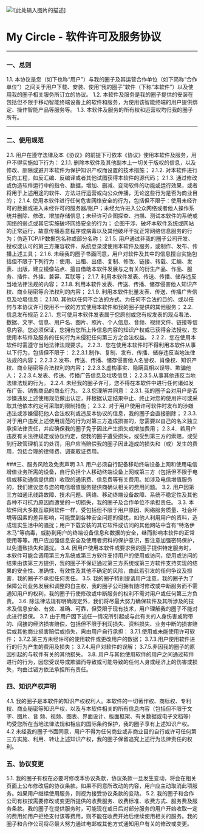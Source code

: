 ![!\[此处输入图片的描述\]][1]
# My Circle - 软件许可及服务协议

------

### 一、总则
1.1. 本协议是您（如下也称“用户”）与我的圈子及其运营合作单位（如下简称“合作单位”）之间关于用户下载、安装、使用“我的圈子”软件（下称“本软件”）以及使用我的圈子相关服务所订立的协议。
1.2. 本软件及服务是我的圈子提供的安装在包括但不限于移动智能终端设备上的软件和服务，为使用该智能终端的用户提供绑定、操作智能产品等服务等。
1.3. 本软件及服务的所有权和运营权均归我的圈子所有。

------

### 二、使用规范
2.1. 用户在遵守法律及本《协议》的前提下可依本《协议》使用本软件及服务，用户不得实施如下行为：
2.1.1. 删除本软件及其他副本上一切关于版权的信息，以及修改、删除或避开本软件为保护知识产权而设置的技术措施； 
2.1.2. 对本软件进行反向工程，如反汇编、反编译或者其他试图获得本软件的源代码；
2.1.3. 通过修改或伪造软件运行中的指令、数据，增加、删减、变动软件的功能或运行效果，或者将用于上述用途的软件、方法进行运营或向公众传播，无论这些行为是否为商业目的；
2.1.4. 使用本软件进行任何危害网络安全的行为，包括但不限于：使用未经许可的数据或进入未经许可的服务器/账户；未经允许进入公众网络或者他人操作系统并删除、修改、增加存储信息；未经许可企图探查、扫描、测试本软件的系统或网络的弱点或其它实施破坏网络安全的行为； 企图干涉、破坏本软件系统或网站的正常运行，故意传播恶意程序或病毒以及其他破坏干扰正常网络信息服务的行为；伪造TCP/IP数据包名称或部分名称；
2.1.5. 用户通过非我的圈子公司开发、授权或认可的第三方兼容软件、系统登录或使用本软件及服务，或制作、发布、传播上述工具；
2.1.6. 未经我的圈子书面同意，用户对软件及其中的信息擅自实施包括但不限于下列行为：使用、出租、出借、复制、修改、链接、转载、汇编、发表、出版，建立镜像站点、擅自借助本软件发展与之有关的衍生产品、作品、服务、插件、外挂、兼容、互联等；
2.1.7. 利用本软件发表、传送、传播、储存违反当地法律法规的内容； 
2.1.8. 利用本软件发表、传送、传播、储存侵害他人知识产权、商业秘密等合法权利的内容； 
2.1.9. 利用本软件批量发表、传送、传播广告信息及垃圾信息；
2.1.10. 其他以任何不合法的方式、为任何不合法的目的、或以任何与本协议许可使用不一致的方式使用本软件和我的圈子提供的其他服务；
2.2. 信息发布规范
2.2.1．您可使用本软件发表属于您原创或您有权发表的观点看法、数据、文字、信息、用户名、图片、照片、个人信息、音频、视频文件、链接等信息内容。您必须保证，您拥有您所上传信息内容的知识产权或已获得合法授权，您使用本软件及服务的任何行为未侵犯任何第三方之合法权益。
2.2.2．您在使用本软件时需遵守当地法律法规要求。
2.2.3．您在使用本软件时不得利用本软件从事以下行为，包括但不限于：
2.2.3.1.制作、复制、发布、传播、储存违反当地法律法规的内容；
2.2.3.2.发布、传送、传播、储存侵害他人名誉权、肖像权、知识产权、商业秘密等合法权利的内容；
2.2.3.3.虚构事实、隐瞒真相以误导、欺骗他人；
2.2.3.4.发表、传送、传播广告信息及垃圾信息；
2.2.3.5.从事其他违反当地法律法规的行为。
2.2.4. 未经我的圈子许可，您不得在本软件中进行任何诸如发布广告、销售商品的商业行为。
2.3.您理解并同意：
2.3.1. 我的圈子会对用户是否涉嫌违反上述使用规范做出认定，并根据认定结果中止、终止对您的使用许可或采取其他依本约定可采取的限制措施；
2.3.2. 对于用户使用许可软件时发布的涉嫌违法或涉嫌侵犯他人合法权利或违反本协议的信息，我的圈子会直接删除；
2.3.3. 对于用户违反上述使用规范的行为对第三方造成损害的，您需要以自己的名义独立承担法律责任，并应确保我的圈子免于因此产生损失或增加费用；
2.3.4．若用户违反有关法律规定或协议约定，使我的圈子遭受损失，或受到第三方的索赔，或受到行政管理机关的处罚，用户应当赔偿我的圈子因此造成的损失和（或）发生的费用，包括合理的律师费、调查取证费用。

###三、服务风险及免责声明
3.1. 用户必须自行配备移动终端设备上网和使用电信增值业务所需的设备，自行负担个人移动终端设备上网或第三方（包括但不限于电信或移动通信提供商）收取的通讯费、信息费等有关费用。如涉及电信增值服务的，我们建议您与您的电信增值服务提供商确认相关的费用问题。
3.2. 用户因第三方如通讯线路故障、技术问题、网络、移动终端设备故障、系统不稳定性及其他各种不可抗力原因而遭受的一切损失，我的圈子及合作单位不承担责任。
3.3. 本软件同大多数互联网软件一样，受包括但不限于用户原因、网络服务质量、社会环境等因素的差异影响，可能受到各种安全问题的侵扰，如他人利用用户的资料，造成现实生活中的骚扰；用户下载安装的其它软件或访问的其他网站中含有“特洛伊木马”等病毒，威胁到用户的终端设备信息和数据的安全，继而影响本软件的正常使用等等。用户应加强信息安全及使用者资料的保护意识，要注意加强密码保护，以免遭致损失和骚扰。
3.4. 因用户使用本软件或要求我的圈子提供特定服务时，本软件可能会调用第三方系统或第三方软件支持用户的使用或访问，使用或访问的结果由该第三方提供，我的圈子不保证通过第三方系统或第三方软件支持实现的结果的安全性、准确性、有效性及其他不确定的风险，由此若引发的任何争议及损害，我的圈子不承担任何责任。
3.5. 我的圈子特别提请用户注意，我的圈子为了保障公司业务发展和调整的自主权，我的圈子公司拥有随时修改或中断服务而不需通知用户的权利，我的圈子行使修改或中断服务的权利不需对用户或任何第三方负责。
3.6. 除法律法规有明确规定外，我们将尽最大努力确保软件及其所涉及的技术及信息安全、有效、准确、可靠，但受限于现有技术，用户理解我的圈子不能对此进行担保。
3.7. 由于用户因下述任一情况所引起或与此有关的人身伤害或附带的、间接的经济损害赔偿，包括但不限于利润损失、资料损失、业务中断的损害赔偿或其他商业损害赔偿或损失，需由用户自行承担：
3.7.1.使用或未能使用许可软件；
3.7.2.第三方未经许可的使用软件或更改用户的数据；
3.7.3.用户使用软件进行的行为产生的费用及损失；
3.7.4.用户对软件的误解；
3.7.5.非因我的圈子的原因引起的与软件有关的其他损失。
3.8. 用户与其他使用软件的用户之间通过软件进行的行为，因您受误导或欺骗而导致或可能导致的任何人身或经济上的伤害或损失，均由过错方依法承担所有责任。

### 四、知识产权声明
4.1. 我的圈子是本软件的知识产权权利人。本软件的一切著作权、商标权、专利权、商业秘密等知识产权，以及与本软件相关的所有信息内容（包括但不限于文字、图片、音 频、视频、图表、界面设计、版面框架、有关数据或电子文档等）均受您所在当地法律法规和相应的国际条约保护，我的圈子享有上述知识产权。
4.2 未经我的圈子书面同意，用户不得为任何商业或非商业目的自行或许可任何第三方实施、利用、转让上述知识产权，我的圈子保留追究上述行为法律责任的权利。

### 五、协议变更
5.1. 我的圈子有权在必要时修改本协议条款，协议条款一旦发生变动，将会在相关页面上公布修改后的协议条款。如果不同意所改动的内容，用户应主动取消此项服务。如果用户继续使用服务，则视为接受协议条款的变动。 
5.2. 我的圈子和合作公司有权按需要修改或变更所提供的收费服务、收费标准、收费方式、服务费及服务条款。我的圈子在提供服务时，可能现在或日后对部分服务的用户开始收取一定的费用如用户拒绝支付该等费用，则不能在收费开始后继续使用相关的服务。我的圈子和合作公司将尽最大努力通过电邮或其他方式通知用户有关的修改或变更。



  [1]: https://niyongsheng.github.io/UPA/myCircle.png
